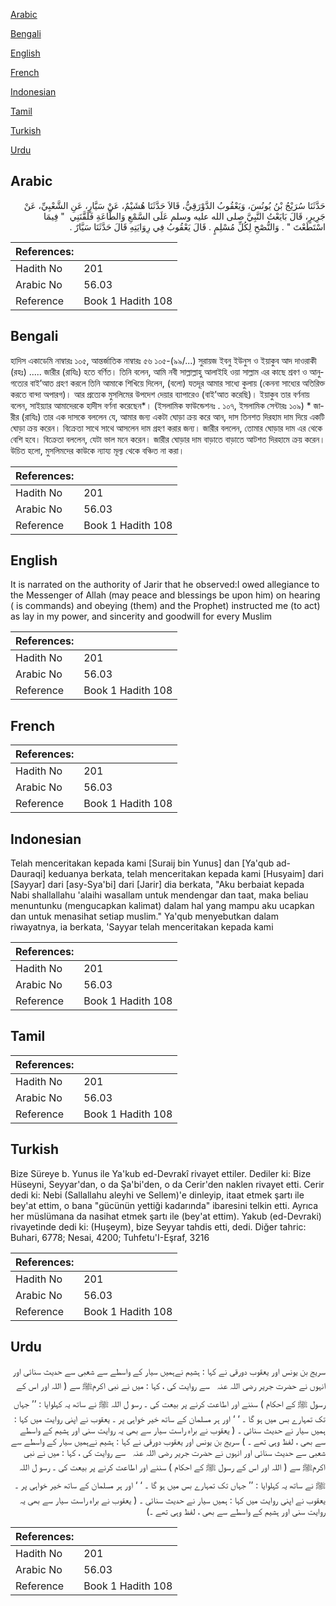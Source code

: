 [Arabic](#arabic)

[Bengali](#bengali)

[English](#english)

[French](#french)

[Indonesian](#indonesian)

[Tamil](#tamil)

[Turkish](#turkish)

[Urdu](#urdu)

## Arabic


<div dir="rtl" lang="ar" style={{fontSize:'larger',backgroundColor:'#f8f9fa',padding:20}}>
حَدَّثَنَا سُرَيْجُ بْنُ يُونُسَ، وَيَعْقُوبُ الدَّوْرَقِيُّ، قَالاَ حَدَّثَنَا هُشَيْمٌ، عَنْ سَيَّارٍ، عَنِ الشَّعْبِيِّ، عَنْ جَرِيرٍ، قَالَ بَايَعْتُ النَّبِيَّ صلى الله عليه وسلم عَلَى السَّمْعِ وَالطَّاعَةِ فَلَقَّنَنِي ‏ "‏ فِيمَا اسْتَطَعْتَ ‏"‏ ‏.‏ وَالنُّصْحِ لِكُلِّ مُسْلِمٍ ‏.‏ قَالَ يَعْقُوبُ فِي رِوَايَتِهِ قَالَ حَدَّثَنَا سَيَّارٌ ‏.‏
</div>
<div style={{backgroundColor:'#f8f9fa',padding:20, marginBottom: 10}}><table> <thead> <tr> <th>References:</th> <th></th> </tr> </thead> <tbody><tr><td>Hadith No</td><td>201</td></tr><tr><td>Arabic No</td><td>56.03</td></tr><tr><td>Reference</td><td>Book 1 Hadith 108</td></tr></tbody></table></div>

## Bengali


<div dir="ltr" lang="bn" style={{fontSize:'larger',backgroundColor:'#f8f9fa',padding:20}}>
হাদিস একাডেমি নাম্বারঃ ১০৫, আন্তর্জাতিক নাম্বারঃ ৫৬ ১০৫-(৯৯/...) সুরায়জ ইবনু ইউনুস ও ইয়াকুব আদ দাওরাকী (রহঃ) ..... জারীর (রাযিঃ) হতে বর্ণিত। তিনি বলেন, আমি নবী সাল্লাল্লাহু আলাইহি ওয়া সাল্লাম এর কাছে শ্রবণ ও আনুগত্যের বাই’আত গ্রহণ করলে তিনি আমাকে শিখিয়ে দিলেন, (বলো) যতদূর আমার সাধ্যে কুলায় (কেননা সাধ্যের অতিরিক্ত করতে বান্দা অপারগ)। আর প্রত্যেক মুসলিমের উপদেশ দেয়ার ব্যাপারেও (বাই’আত করেছি)। ইয়াকুব তার বর্ণনায় বলেন, সাইয়্যার আমাদেরকে হাদীস বর্ণনা করেছেন*। (ইসলামিক ফাউন্ডেশনঃ . ১০৭, ইসলামিক সেন্টারঃ ১০৯) * জারীর (রাযিঃ) তার এক দাসকে বললেন যে, আমার জন্য একটা ঘোড়া ক্রয় করে আন, দাস তিনশত দিরহাম দাম দিয়ে একটি ঘোড়া ক্রয় করেন। বিক্রেতা সাথে সাথে আসলেন দাম গ্রহণ করার জন্য। জারীর বললেন, তোমার ঘোড়ার দাম এর থেকে বেশি হবে। বিক্রেতা বললেন, যেটা ভাল মনে করেন। জারীর ঘোড়ার দাম বাড়াতে বাড়াতে আটশত দিরহামে ক্রয় করেন। উচিত হলো, মুসলিমদের কাউকে ন্যায্য মূল্য থেকে বঞ্চিত না করা।
</div>
<div style={{backgroundColor:'#f8f9fa',padding:20, marginBottom: 10}}><table> <thead> <tr> <th>References:</th> <th></th> </tr> </thead> <tbody><tr><td>Hadith No</td><td>201</td></tr><tr><td>Arabic No</td><td>56.03</td></tr><tr><td>Reference</td><td>Book 1 Hadith 108</td></tr></tbody></table></div>

## English


<div dir="ltr" lang="en" style={{fontSize:'larger',backgroundColor:'#f8f9fa',padding:20}}>
It is narrated on the authority of Jarir that he observed:I owed allegiance to the Messenger of Allah (may peace and blessings be upon him) on hearing ( is commands) and obeying (them) and the Prophet) instructed me (to act) as lay in my power, and sincerity and goodwill for every Muslim
</div>
<div style={{backgroundColor:'#f8f9fa',padding:20, marginBottom: 10}}><table> <thead> <tr> <th>References:</th> <th></th> </tr> </thead> <tbody><tr><td>Hadith No</td><td>201</td></tr><tr><td>Arabic No</td><td>56.03</td></tr><tr><td>Reference</td><td>Book 1 Hadith 108</td></tr></tbody></table></div>

## French


<div dir="ltr" lang="fr" style={{fontSize:'larger',backgroundColor:'#f8f9fa',padding:20}}>

</div>
<div style={{backgroundColor:'#f8f9fa',padding:20, marginBottom: 10}}><table> <thead> <tr> <th>References:</th> <th></th> </tr> </thead> <tbody><tr><td>Hadith No</td><td>201</td></tr><tr><td>Arabic No</td><td>56.03</td></tr><tr><td>Reference</td><td>Book 1 Hadith 108</td></tr></tbody></table></div>

## Indonesian


<div dir="ltr" lang="id" style={{fontSize:'larger',backgroundColor:'#f8f9fa',padding:20}}>
Telah menceritakan kepada kami [Suraij bin Yunus] dan [Ya'qub ad-Dauraqi] keduanya berkata, telah menceritakan kepada kami [Husyaim] dari [Sayyar] dari [asy-Sya'bi] dari [Jarir] dia berkata, "Aku berbaiat kepada Nabi shallallahu 'alaihi wasallam untuk mendengar dan taat, maka beliau menuntunku (mengucapkan kalimat) dalam hal yang mampu aku ucapkan dan untuk menasihat setiap muslim." Ya'qub menyebutkan dalam riwayatnya, ia berkata, 'Sayyar telah menceritakan kepada kami
</div>
<div style={{backgroundColor:'#f8f9fa',padding:20, marginBottom: 10}}><table> <thead> <tr> <th>References:</th> <th></th> </tr> </thead> <tbody><tr><td>Hadith No</td><td>201</td></tr><tr><td>Arabic No</td><td>56.03</td></tr><tr><td>Reference</td><td>Book 1 Hadith 108</td></tr></tbody></table></div>

## Tamil


<div dir="ltr" lang="ta" style={{fontSize:'larger',backgroundColor:'#f8f9fa',padding:20}}>

</div>
<div style={{backgroundColor:'#f8f9fa',padding:20, marginBottom: 10}}><table> <thead> <tr> <th>References:</th> <th></th> </tr> </thead> <tbody><tr><td>Hadith No</td><td>201</td></tr><tr><td>Arabic No</td><td>56.03</td></tr><tr><td>Reference</td><td>Book 1 Hadith 108</td></tr></tbody></table></div>

## Turkish


<div dir="ltr" lang="tr" style={{fontSize:'larger',backgroundColor:'#f8f9fa',padding:20}}>
Bize Süreye b. Yunus ile Ya'kub ed-Devrakî riva­yet ettiler. Dediler ki: Bize Hüseyni, Seyyar'dan, o da Şa'bi'den, o da Cerir'den naklen rivayet etti. Cerir dedi ki: Nebi (Sallallahu aleyhi ve Sellem)'e dinleyip, itaat etmek şartı ile bey'at ettim, o bana "gücünün yettiği kadarında" ibaresini telkin etti. Ayrıca her müslümana da nasihat etmek şartı ile (bey'at ettim). Yakub (ed-Devraki) rivayetinde dedi ki: (Huşeym), bize Seyyar tahdis etti, dedi. Diğer tahric: Buhari, 6778; Nesai, 4200; Tuhfetu'I-Eşraf, 3216
</div>
<div style={{backgroundColor:'#f8f9fa',padding:20, marginBottom: 10}}><table> <thead> <tr> <th>References:</th> <th></th> </tr> </thead> <tbody><tr><td>Hadith No</td><td>201</td></tr><tr><td>Arabic No</td><td>56.03</td></tr><tr><td>Reference</td><td>Book 1 Hadith 108</td></tr></tbody></table></div>

## Urdu


<div dir="rtl" lang="ur" style={{fontSize:'larger',backgroundColor:'#f8f9fa',padding:20}}>
سریج بن یونس اور یعقوب دورقی نے کہا : ہشیم نےہمیں سیار کے واسطے سے شعبی سے حدیث سنائی اور انہوں نے حضرت جریر ‌رضی ‌اللہ ‌عنہ ‌ ‌ سے روایت کی ، کہا : میں نے نبی اکرمﷺ سے ( اللہ اور اس کے رسول ﷺ کے احکام ) سننے اور اطاعت کرنے پر بیعت کی ۔ رسو ل اللہ ﷺ نے ساتھ یہ کہلوایا : ’’ جہاں تک تمہارے بس میں ہو گا ۔ ‘ ‘ اور ہر مسلمان کے ساتھ خیر خواہی پر ۔ یعقوب نے اپنی روایت میں کہا : ہمیں سیار نے حدیث سنائی ۔ ( یعقوب نے براہ راست سیار سے بھی یہ روایت سنی اور ہشیم کے واسطے سے بھی ، لفظ وہی تھے ۔ ) سریج بن یونس اور یعقوب دورقی نے کہا : ہشیم نےہمیں سیار کے واسطے سے شعبی سے حدیث سنائی اور انہوں نے حضرت جریر ‌رضی ‌اللہ ‌عنہ ‌ ‌ سے روایت کی ، کہا : میں نے نبی اکرمﷺ سے ( اللہ اور اس کے رسول ﷺ کے احکام ) سننے اور اطاعت کرنے پر بیعت کی ۔ رسو ل اللہ ﷺ نے ساتھ یہ کہلوایا : ’’ جہاں تک تمہارے بس میں ہو گا ۔ ‘ ‘ اور ہر مسلمان کے ساتھ خیر خواہی پر ۔ یعقوب نے اپنی روایت میں کہا : ہمیں سیار نے حدیث سنائی ۔ ( یعقوب نے براہ راست سیار سے بھی یہ روایت سنی اور ہشیم کے واسطے سے بھی ، لفظ وہی تھے ۔)
</div>
<div style={{backgroundColor:'#f8f9fa',padding:20, marginBottom: 10}}><table> <thead> <tr> <th>References:</th> <th></th> </tr> </thead> <tbody><tr><td>Hadith No</td><td>201</td></tr><tr><td>Arabic No</td><td>56.03</td></tr><tr><td>Reference</td><td>Book 1 Hadith 108</td></tr></tbody></table></div>